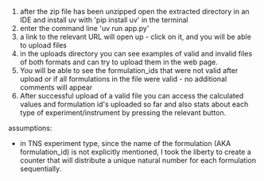 
1. after the zip file has been unzipped open the extracted directory in an IDE and install uv with 'pip install uv' in the terminal
2. enter the command line 'uv run app.py'
3. a link to the relevant URL will open up - click on it, and you will be able to upload files
4. in the uploads directory you can see examples of valid and invalid files of both formats and can try to upload them in the web page.
5. You will be able to see the formulation_ids that were not valid after upload
or if all formulations in the file were valid - no additional comments will appear
6. After successful upload of a valid file you can access the calculated values and formulation id's uploaded so far 
and also stats about each type of experiment/instrument by pressing the relevant button. 

assumptions:
* in TNS experiment type, since the name of the formulation (AKA formulation_id) is not explicitly mentioned, I took the liberty to create a counter
that will distribute a unique natural number for each formulation sequentially.
